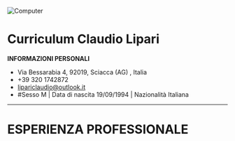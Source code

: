 ![Computer](https://picsum.photos/200/300)
# Curriculum Claudio Lipari
**INFORMAZIONI PERSONALI**
- Via Bessarabia 4, 92019, Sciacca (AG) , Italia
- +39 320 1742872
- lipariclaudio@outlook.it
- #Sesso M | Data di nascita 19/09/1994 | Nazionalità Italiana 
---
# ESPERIENZA PROFESSIONALE
